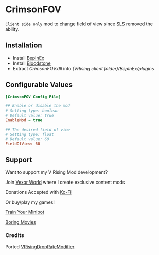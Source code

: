 # CrimsonFOV
`Client side only` mod to change field of view since SLS removed the ability.

## Installation
* Install [BepInEx](https://v-rising.thunderstore.io/package/BepInEx/BepInExPack_V_Rising/)
* Install [Bloodstone](https://github.com/decaprime/Bloodstone/releases/tag/v0.2.1)
* Extract _CrimsonFOV.dll_ into _(VRising client folder)/BepInEx/plugins_

## Configurable Values
```ini
[CrimsonFOV Config File]

## Enable or disable the mod
# Setting type: boolean
# Default value: true
EnableMod = true

## The desired field of view
# Setting type: float
# Default value: 60
FieldOfView: 60
```
## Support

Want to support my V Rising Mod development? 

Join [Vexor World]() where I create exclusive content mods

Donations Accepted with [Ko-Fi](https://ko-fi.com/skytech6)

Or buy/play my games! 

[Train Your Minibot](https://store.steampowered.com/app/713740/Train_Your_Minibot/) 

[Boring Movies](https://store.steampowered.com/app/1792500/Boring_Movies/)

### Credits
Ported [VRisingDropRateModifier](https://github.com/KinetsuDEV/VRisingDropRateModifier)